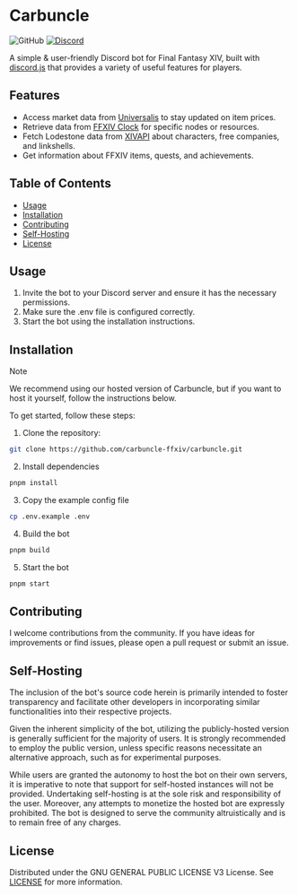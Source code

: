 # Carbuncle

![GitHub](https://img.shields.io/github/license/carbuncle-ffxiv/carbuncle)
[![Discord](https://img.shields.io/discord/1170436893368909904.svg?logo=discord)](https://discord.gg/7rNFn2s2j8)

A simple & user-friendly Discord bot for Final Fantasy XIV, built with [discord.js](https://discord.js.org) that provides a variety of useful features for players.

## Features

- Access market data from [Universalis](https://universalis.app/) to stay updated on item prices.
- Retrieve data from [FFXIV Clock](https://www.ffxivclock.com/) for specific nodes or resources.
- Fetch Lodestone data from [XIVAPI](https://xivapi.com/) about characters, free companies, and linkshells.
- Get information about FFXIV items, quests, and achievements.

## Table of Contents

- [Usage](#usage)
- [Installation](#installation)
- [Contributing](#contributing)
- [Self-Hosting](#self-hosting)
- [License](#license)

## Usage

1. Invite the bot to your Discord server and ensure it has the necessary permissions.
2. Make sure the .env file is configured correctly.
3. Start the bot using the installation instructions.

## Installation

> [!NOTE]  
> We recommend using our hosted version of Carbuncle, but if you want to host it yourself, follow the instructions below.

To get started, follow these steps:

1. Clone the repository:

```bash
git clone https://github.com/carbuncle-ffxiv/carbuncle.git
```

2. Install dependencies

```bash
pnpm install
```

3. Copy the example config file

```bash
cp .env.example .env
```

4. Build the bot

```bash
pnpm build
```

5. Start the bot

```bash
pnpm start
```

## Contributing

I welcome contributions from the community. If you have ideas for improvements or find issues, please open a pull request or submit an issue.

## Self-Hosting

The inclusion of the bot's source code herein is primarily intended to foster transparency and facilitate other developers in incorporating similar functionalities into their respective projects.

Given the inherent simplicity of the bot, utilizing the publicly-hosted version is generally sufficient for the majority of users. It is strongly recommended to employ the public version, unless specific reasons necessitate an alternative approach, such as for experimental purposes.

While users are granted the autonomy to host the bot on their own servers, it is imperative to note that support for self-hosted instances will not be provided. Undertaking self-hosting is at the sole risk and responsibility of the user. Moreover, any attempts to monetize the hosted bot are expressly prohibited. The bot is designed to serve the community altruistically and is to remain free of any charges.

## License

Distributed under the GNU GENERAL PUBLIC LICENSE V3 License. See [LICENSE](LICENSE) for more information.
